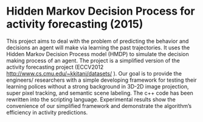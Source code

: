 # Hidden Markov Decision Process for activity forecasting (2015)

This project aims to deal with the problem of predicting the behavior and decisions an agent will make via learning the past trajectories. It uses the Hidden Markov Decision Process model (HMDP) to simulate the decision making process of an agent. The project is a simplified version of the activity forecasting project (ECCV2012 http://www.cs.cmu.edu/~kkitani/datasets/ ). Our goal is to provide the engineers/ researchers with a simple developing framework for testing their learning polices without a strong background in 3D-2D image projection, super pixel tracking, and semantic scene labeling. The c++ code has been rewritten into the scripting language. Experimental results show the convenience of our simplified framework and demonstrate the algorithm’s efficiency in activity predictions. 
